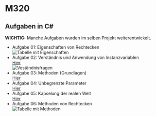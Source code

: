 # M320

## Aufgaben in **C#**

**WICHTIG:** Manche Aufgaben wurden im selben Projekt weiterentwickelt.


- Aufgabe 01: Eigenschaften von Rechtecken <br>
  ![Tabelle mit Eigenschaften](https://cdn.discordapp.com/attachments/521064493887913996/1038931170936750080/image.png) <br>
- Aufgabe 02: Verständnis und Anwendung von Instanzvariablen <br>
  [Hier](https://github.com/d4p4v/M320/blob/main/Shapes/Shapes/Rectangle.cs) <br>
  ![Veständnisfragen](https://cdn.discordapp.com/attachments/521064493887913996/1038930967336849408/image.png) <br>
- Aufgabe 03: Methoden (Grundlagen) <br>
  [Hier](https://github.com/d4p4v/M320/blob/main/Calculator/Calculator/Operations.cs) <br>
- Aufgabe 04: Unbegrenzte Parameter <br>
  [Hier](https://github.com/d4p4v/M320/blob/main/Calculator/Calculator/Operations.cs) <br>
- Aufgabe 05: Kapselung der realen Welt <br>
  [Hier](https://github.com/d4p4v/M320/blob/main/Shapes/Shapes/Person.cs) <br>
- Aufgabe 06: Methoden von Rechtecken <br>
  ![Tabelle mit Methoden](https://cdn.discordapp.com/attachments/521064493887913996/1038932485591007262/image.png)
